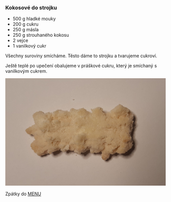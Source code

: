 ### Kokosové do strojku

- 500 g hladké mouky
- 200 g cukru
- 250 g másla
- 250 g strouhaného kokosu
- 2 vejce
- 1 vanilkový cukr

Všechny suroviny smícháme. Těsto dáme to strojku a tvarujeme cukroví.

Ještě teplé po upečení obalujeme v práškové cukru, který je smíchaný s vanilkovým cukrem.

![Kokosové do strojku](../img/kokosove_do_strojku.jpg) 

Zpátky do [MENU](../index)
